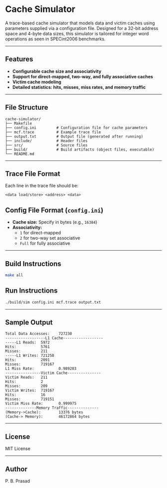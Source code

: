 # Cache Simulator

A trace-based cache simulator that models data and victim caches using parameters supplied via a configuration file. Designed for a 32-bit address space and 4-byte data sizes, this simulator is tailored for integer word operations as seen in SPECint2006 benchmarks.

---

## Features
- **Configurable cache size and associativity**
- **Support for direct-mapped, two-way, and fully associative caches**
- **Victim cache modeling**
- **Detailed statistics: hits, misses, miss rates, and memory traffic**

---

## File Structure
```
cache-simulator/
├── Makefile
├── config.ini         # Configuration file for cache parameters
├── mcf.trace          # Example trace file
├── output.txt         # Output file (generated after running)
├── include/           # Header files
├── src/               # Source files
├── build/             # Build artifacts (object files, executable)
└── README.md
```

---

## Trace File Format
Each line in the trace file should be:
```
<data load/store> <address> <data>
```

## Config File Format (`config.ini`)
- **Cache size:** Specify in bytes (e.g., `16384`)
- **Associativity:**
  - `1` for direct-mapped
  - `2` for two-way set associative
  - `Full` for fully associative

---

## Build Instructions
```sh
make all
```

## Run Instructions
```sh 
./build/sim config.ini mcf.trace output.txt
```

---

## Sample Output
```
Total Data Accesses:    727230
------------------L1 Cache------------------
-----L1 Reads:  5972
Hits:           5761
Misses:         211
-----L1 Writes: 721258
Hits:           2091
Misses:         719167
L1 Miss Rate:           0.989203
----------------Victim Cache---------------
Victim Reads:   211
Hits:           2
Misses:         209
Victim Writes:  719167
Hits:           16
Misses:         719151
Victim Miss Rate:       0.999975
--------------Memory Traffic--------------
(Memory->Cache):        13376 bytes
(Cache-> Memory):       46172864 bytes
```

---

## License
MIT License

---

## Author
P. B. Prasad
